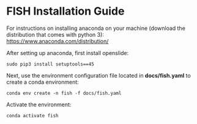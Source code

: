 FISH Installation Guide 
===========
For instructions on installing anaconda on your machine (download the distribution that comes with python 3):
https://www.anaconda.com/distribution/

After setting up anaconda, first install openslide:
```shell
sudo pip3 install setuptools==45
```

Next, use the environment configuration file located in **docs/fish.yaml** to create a conda environment:
```shell
conda env create -n fish -f docs/fish.yaml
```

Activate the environment:
```shell
conda activate fish
```
